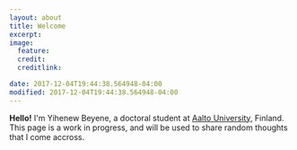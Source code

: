 ```yaml
---
layout: about
title: Welcome
excerpt: 
image:
  feature:
  credit: 
  creditlink:

date: 2017-12-04T19:44:38.564948-04:00
modified: 2017-12-04T19:44:38.564948-04:00
---
```


**Hello!** I'm Yihenew Beyene, a doctoral student at [Aalto University](https://www.aalto.fi), Finland. This page is a work in progress, and will be used to share random thoughts that I come accross.
